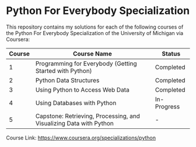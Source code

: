 # Python For Everybody Specialization
This repository contains my solutions for each of the following courses of the Python For Everybody Specialization of the University of Michigan via Coursera:

Course | Course Name | Status | 
---------- |---------- | ----------
1 | Programming for Everybody (Getting Started with Python) | Completed
2 | Python Data Structures | Completed
3 | Using Python to Access Web Data | Completed
4 | Using Databases with Python | In-Progress
5 | Capstone: Retrieving, Processing, and Visualizing Data with Python | -

Course Link: https://www.coursera.org/specializations/python
